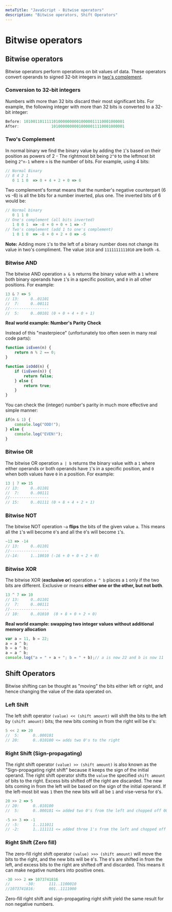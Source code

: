 ```yaml
---
metaTitle: "JavaScript - Bitwise operators"
description: "Bitwise operators, Shift Operators"
---
```


# Bitwise operators



## Bitwise operators


Bitwise operators perform operations on bit values of data. These operators convert  operands to signed 32-bit integers in [two's complement](http://stackoverflow.com/questions/1049722/what-is-2s-complement).

### Conversion to 32-bit integers

Numbers with more than 32 bits discard their most significant bits. For example, the following integer with more than 32 bits is converted to a 32-bit integer:

```js
Before: 10100110111110100000000010000011110001000001
After:              10100000000010000011110001000001

```

### Two's Complement

In normal binary we find the binary value by adding the `1`'s based on their position as powers of 2 - The rightmost bit being `2^0` to the leftmost bit being `2^n-1` where `n` is the number of bits. For example, using 4 bits:

```js
// Normal Binary
// 8 4 2 1
   0 1 1 0  => 0 + 4 + 2 + 0 => 6

```

Two complement's format means that the number's negative counterpart (6 vs -6) is all the bits for a number inverted, plus one. The inverted bits of 6 would be:

```js
// Normal binary
   0 1 1 0
// One's complement (all bits inverted)
   1 0 0 1  => -8 + 0 + 0 + 1 => -7
// Two's complement (add 1 to one's complement)
   1 0 1 0  => -8 + 0 + 2 + 0 => -6

```

**Note:** Adding more `1`'s to the left of a binary number does not change its value in two's compliment. The value `1010` and `1111111111010` are both `-6`.

### Bitwise AND

The bitwise AND operation `a & b` returns the binary value with a `1` where both binary operands have `1`'s in a specific position, and `0` in all other positions. For example:

```js
13 & 7 => 5
// 13:     0..01101
//  7:     0..00111
//-----------------
//  5:     0..00101 (0 + 0 + 4 + 0 + 1)

```

**Real world example: Number's Parity Check**

Instead of this "masterpiece" (unfortunately too often seen in many real code parts):

```js
function isEven(n) {
    return n % 2 == 0;
}

function isOdd(n) {
    if (isEven(n)) {
        return false;
    } else {
        return true;
    }
}

```

You can check the (integer) number's parity in much more effective and simple manner:

```js
if(n & 1) {
    console.log("ODD!");
} else {
    console.log("EVEN!");
}

```

### Bitwise OR

The bitwise OR operation `a | b` returns the binary value with a `1` where either operands or both operands have `1`'s in a specific position, and `0` when both values have `0` in a position. For example:

```js
13 | 7 => 15
// 13:     0..01101
//  7:     0..00111
//-----------------
// 15:     0..01111 (0 + 8 + 4 + 2 + 1)  

```

### Bitwise NOT

The bitwise NOT operation `~a` **flips** the bits of the given value `a`. This means all the `1`'s will become `0`'s and all the `0`'s will become `1`'s.

```js
~13 => -14
// 13:     0..01101
//-----------------
//-14:     1..10010 (-16 + 0 + 0 + 2 + 0)

```

### Bitwise XOR

The bitwise XOR (**exclusive or**) operation `a ^ b` places a `1` only if the two bits are different. Exclusive or means **either one or the other, but not both**.

```js
13 ^ 7 => 10
// 13:     0..01101
//  7:     0..00111
//-----------------
// 10:     0..01010  (0 + 8 + 0 + 2 + 0)

```

**Real world example: swapping two integer values without additional memory allocation**

```js
var a = 11, b = 22;
a = a ^ b;
b = a ^ b;
a = a ^ b;
console.log("a = " + a + "; b = " + b);// a is now 22 and b is now 11

```



## Shift Operators


Bitwise shifting can be thought as "moving" the bits either left or right, and hence changing the value of the data operated on.

### Left Shift

The left shift operator `(value) << (shift amount)` will shift the bits to the left by `(shift amount)` bits; the new bits coming in from the right will be `0`'s:

```js
5 << 2 => 20
//  5:      0..000101
// 20:      0..010100 <= adds two 0's to the right

```

### Right Shift (**Sign-propagating**)

The right shift operator `(value) >> (shift amount)` is also known as the "Sign-propagating right shift" because it keeps the sign of the initial operand. The right shift operator shifts the `value` the specified `shift amount` of bits to the right. Excess bits shifted off the right are discarded. The new bits coming in from the left will be based on the sign of the initial operand. If the left-most bit was `1` then the new bits will all be `1` and vise-versa for `0`'s.

```js
20 >> 2 => 5
// 20:      0..010100
//  5:      0..000101 <= added two 0's from the left and chopped off 00 from the right

-5 >> 3 => -1
// -5:      1..111011
// -2:      1..111111 <= added three 1's from the left and chopped off 011 from the right

```

### Right Shift (**Zero fill**)

The zero-fill right shift operator `(value) >>> (shift amount)` will move the bits to the right, and the new bits will be `0`'s. The `0`'s are shifted in from the left, and excess bits to the right are shifted off and discarded. This means it can make negative numbers into positive ones.

```js
-30 >>> 2 => 1073741816
//       -30:      111..1100010
//1073741816:      001..1111000

```

Zero-fill right shift and sign-propagating right shift yield the same result for non negative numbers.

